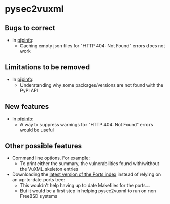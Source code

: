 # pysec2vuxml

## Bugs to correct
* In [pipinfo](https://github.com/HubTou/pipinfo):
  * Caching empty json files for "HTTP 404: Not Found" errors does not work

## Limitations to be removed
* In [pipinfo](https://github.com/HubTou/pipinfo):
  * Understanding why some packages/versions are not found with the PyPI API

## New features
* In [pipinfo](https://github.com/HubTou/pipinfo):
  * A way to suppress warnings for "HTTP 404: Not Found" errors would be useful

## Other possible features
* Command line options. For example:
  * To print either the summary, the vulnerabilities found with/without the VuXML skeleton entries 
* Downloading the [latest version of the Ports index](https://download.freebsd.org/ftp/ports/index/INDEX-13) instead of relying on an up-to-date ports tree:
  * This wouldn't help having up to date Makefiles for the ports...
  * But it would be a first step in helping pysec2vuxml to run on non FreeBSD systems
